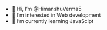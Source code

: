 - 👋 Hi, I’m @HimanshuVerma5
- 👀 I’m interested in Web development
- 🌱 I’m currently learning JavaScipt
